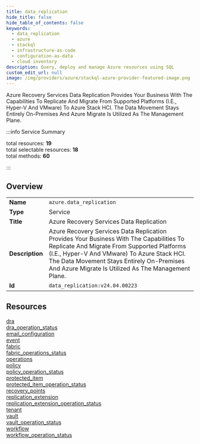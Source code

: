 ```yaml
---
title: data_replication
hide_title: false
hide_table_of_contents: false
keywords:
  - data_replication
  - azure
  - stackql
  - infrastructure-as-code
  - configuration-as-data
  - cloud inventory
description: Query, deploy and manage Azure resources using SQL
custom_edit_url: null
image: /img/providers/azure/stackql-azure-provider-featured-image.png
---
```


Azure Recovery Services Data Replication Provides Your Business With The Capabilities To Replicate And Migrate From Supported Platforms (I.E., Hyper-V And VMware) To Azure Stack HCI. The Data Movement Stays Entirely On-Premises And Azure Migrate Is Utilized As The Management Plane.  
    
:::info Service Summary

<div class="row">
<div class="providerDocColumn">
<span>total resources:&nbsp;<b>19</b></span><br />
<span>total selectable resources:&nbsp;<b>18</b></span><br />
<span>total methods:&nbsp;<b>60</b></span><br />
</div>
</div>

:::

## Overview
<table><tbody>
<tr><td><b>Name</b></td><td><code>azure.data_replication</code></td></tr>
<tr><td><b>Type</b></td><td>Service</td></tr>
<tr><td><b>Title</b></td><td>Azure Recovery Services Data Replication</td></tr>
<tr><td><b>Description</b></td><td>Azure Recovery Services Data Replication Provides Your Business With The Capabilities To Replicate And Migrate From Supported Platforms (I.E., Hyper-V And VMware) To Azure Stack HCI. The Data Movement Stays Entirely On-Premises And Azure Migrate Is Utilized As The Management Plane.</td></tr>
<tr><td><b>Id</b></td><td><code>data_replication:v24.04.00223</code></td></tr>
</tbody></table>

## Resources
<div class="row">
<div class="providerDocColumn">
<a href="/providers/azure/data_replication/dra/">dra</a><br />
<a href="/providers/azure/data_replication/dra_operation_status/">dra_operation_status</a><br />
<a href="/providers/azure/data_replication/email_configuration/">email_configuration</a><br />
<a href="/providers/azure/data_replication/event/">event</a><br />
<a href="/providers/azure/data_replication/fabric/">fabric</a><br />
<a href="/providers/azure/data_replication/fabric_operations_status/">fabric_operations_status</a><br />
<a href="/providers/azure/data_replication/operations/">operations</a><br />
<a href="/providers/azure/data_replication/policy/">policy</a><br />
<a href="/providers/azure/data_replication/policy_operation_status/">policy_operation_status</a><br />
<a href="/providers/azure/data_replication/protected_item/">protected_item</a><br />
</div>
<div class="providerDocColumn">
<a href="/providers/azure/data_replication/protected_item_operation_status/">protected_item_operation_status</a><br />
<a href="/providers/azure/data_replication/recovery_points/">recovery_points</a><br />
<a href="/providers/azure/data_replication/replication_extension/">replication_extension</a><br />
<a href="/providers/azure/data_replication/replication_extension_operation_status/">replication_extension_operation_status</a><br />
<a href="/providers/azure/data_replication/tenant/">tenant</a><br />
<a href="/providers/azure/data_replication/vault/">vault</a><br />
<a href="/providers/azure/data_replication/vault_operation_status/">vault_operation_status</a><br />
<a href="/providers/azure/data_replication/workflow/">workflow</a><br />
<a href="/providers/azure/data_replication/workflow_operation_status/">workflow_operation_status</a><br />
</div>
</div>
